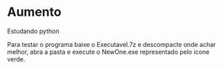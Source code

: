 # Aumento
Estudando python


Para testar o programa baixe o Executavel.7z e descompacte onde achar melhor, abra a pasta e execute o NewOne.exe representado pelo icone verde.
